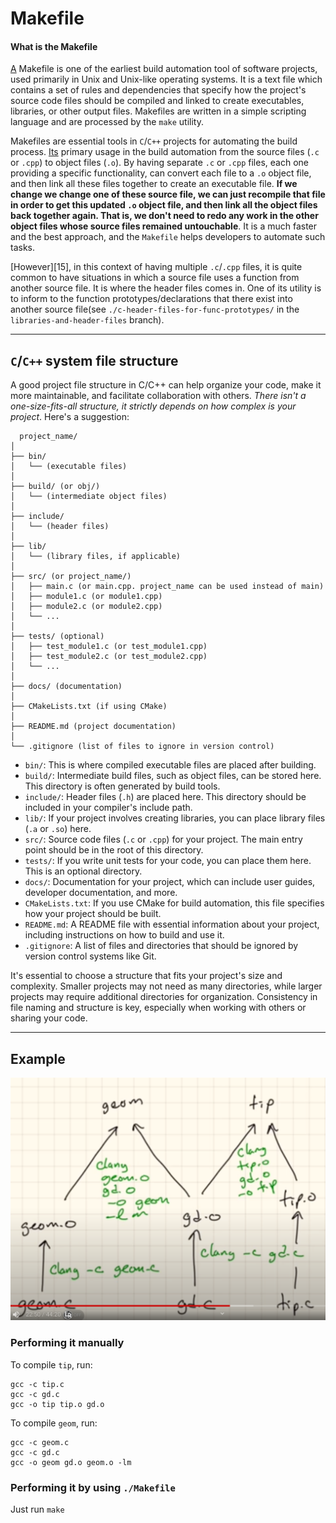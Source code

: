 # Makefile

#### **What is the Makefile** 
[A][3] Makefile is one of the earliest build automation tool of software projects, used primarily in Unix and Unix-like operating systems. It is a text file which contains a set of rules and dependencies that specify how the project's source code files should be compiled and linked to create executables, libraries, or other output files. Makefiles are written in a simple scripting language and are processed by the `make` utility.

Makefiles are essential tools in `C`/`C++` projects for automating the build process. [Its][4] primary usage in the build automation from the source files (`.c` or `.cpp`) to object files (`.o`). By having separate `.c` or `.cpp` files, each one providing a specific functionality, can convert each file to a `.o` object file, and then link all these files together to create an executable file. **If we change we change one of these source file, we can just recompile that file in order to get this updated `.o` object file, and then link all the object files back together again. That is, we don't need to redo any work in the other object files whose source files remained untouchable**. It is a much faster and the best approach, and the `Makefile` helps developers to automate such tasks.

[However][15], in this context of having multiple `.c`/`.cpp` files, it is quite common to have situations in which a source file uses a function from another source file. It is where the header files comes in. One of its utility is to inform to the function prototypes/declarations that there exist into another source file(see `./c-header-files-for-func-prototypes/` in the `libraries-and-header-files` branch).

---

## `C`/`C++` system file structure


A good project file structure in C/C++ can help organize your code, make it more maintainable, and facilitate collaboration with others. *There isn't a one-size-fits-all structure, it strictly depends on how complex is your project*. Here's a suggestion:

```
  project_name/
│
├── bin/
│   └── (executable files)
│
├── build/ (or obj/)
│   └── (intermediate object files)
│
├── include/
│   └── (header files)
│
├── lib/
│   └── (library files, if applicable)
│
├── src/ (or project_name/)
│   ├── main.c (or main.cpp. project_name can be used instead of main)
│   ├── module1.c (or module1.cpp)
│   ├── module2.c (or module2.cpp)
│   └── ...
│
├── tests/ (optional)
│   ├── test_module1.c (or test_module1.cpp)
│   ├── test_module2.c (or test_module2.cpp)
│   └── ...
│
├── docs/ (documentation)
│
├── CMakeLists.txt (if using CMake)
│
├── README.md (project documentation)
│
└── .gitignore (list of files to ignore in version control)
```

- `bin/`: This is where compiled executable files are placed after building.
- `build/`: Intermediate build files, such as object files, can be stored here. This directory is often generated by build tools.
- `include/`: Header files (`.h`) are placed here. This directory should be included in your compiler's include path.
- `lib/`: If your project involves creating libraries, you can place library files (`.a` or `.so`) here.
- `src/`: Source code files (`.c` or `.cpp`) for your project. The main entry point should be in the root of this directory.
- `tests/`: If you write unit tests for your code, you can place them here. This is an optional directory.
- `docs/`: Documentation for your project, which can include user guides, developer documentation, and more.
- `CMakeLists.txt`: If you use CMake for build automation, this file specifies how your project should be built.
- `README.md`: A README file with essential information about your project, including instructions on how to build and use it.
- `.gitignore`: A list of files and directories that should be ignored by version control systems like Git.

It's essential to choose a structure that fits your project's size and complexity. Smaller projects may not need as many directories, while larger projects may require additional directories for organization. Consistency in file naming and structure is key, especially when working with others or sharing your code.

---

## Example
![](./assets/example.png)

### Performing it manually

To compile `tip`, run:
```
gcc -c tip.c
gcc -c gd.c
gcc -o tip tip.o gd.o
```

To compile `geom`, run:
```
gcc -c geom.c
gcc -c gd.c
gcc -o geom gd.o geom.o -lm
```

### Performing it by using `./Makefile`

Just run `make`


[1]: https://www.youtube.com/watch?v=GExnnTaBELk
[2]: https://www.learncpp.com/cpp-tutorial/header-files/
[3]: https://en.wikipedia.org/wiki/Build_automation
[4]: https://youtu.be/GExnnTaBELk?t=981
[5]: https://youtu.be/GExnnTaBELk?t=1402